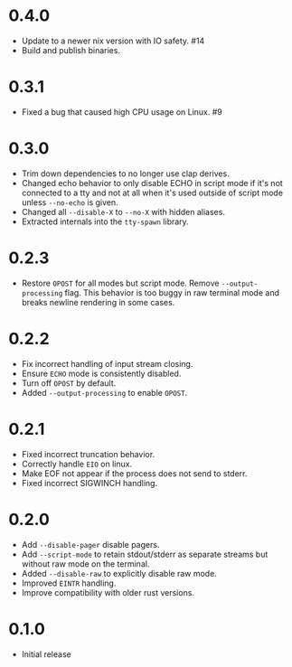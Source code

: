# 0.4.0

- Update to a newer nix version with IO safety. #14
- Build and publish binaries.

# 0.3.1

- Fixed a bug that caused high CPU usage on Linux. #9

# 0.3.0

- Trim down dependencies to no longer use clap derives.
- Changed echo behavior to only disable ECHO in script mode if
  it's not connected to a tty and not at all when it's used
  outside of script mode unless `--no-echo` is given.
- Changed all `--disable-X` to `--no-X` with hidden aliases.
- Extracted internals into the `tty-spawn` library.

# 0.2.3

- Restore `OPOST` for all modes but script mode.   Remove
  `--output-processing` flag.  This behavior is too buggy in raw
  terminal mode and breaks newline rendering in some cases.

# 0.2.2

- Fix incorrect handling of input stream closing.
- Ensure `ECHO` mode is consistently disabled.
- Turn off `OPOST` by default.
- Added `--output-processing` to enable `OPOST`.

# 0.2.1

- Fixed incorrect truncation behavior.
- Correctly handle `EIO` on linux.
- Make EOF not appear if the process does not send to stderr.
- Fixed incorrect SIGWINCH handling.

# 0.2.0

- Add `--disable-pager` disable pagers.
- Add `--script-mode` to retain stdout/stderr as separate
  streams but without raw mode on the terminal.
- Added `--disable-raw` to explicitly disable raw mode.
- Improved `EINTR` handling.
- Improve compatibility with older rust versions.

# 0.1.0

- Initial release
